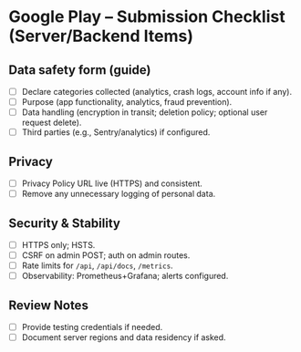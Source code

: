 # Google Play – Submission Checklist (Server/Backend Items)

## Data safety form (guide)
- [ ] Declare categories collected (analytics, crash logs, account info if any).
- [ ] Purpose (app functionality, analytics, fraud prevention).
- [ ] Data handling (encryption in transit; deletion policy; optional user request delete).
- [ ] Third parties (e.g., Sentry/analytics) if configured.

## Privacy
- [ ] Privacy Policy URL live (HTTPS) and consistent.
- [ ] Remove any unnecessary logging of personal data.

## Security & Stability
- [ ] HTTPS only; HSTS.
- [ ] CSRF on admin POST; auth on admin routes.
- [ ] Rate limits for `/api`, `/api/docs`, `/metrics`.
- [ ] Observability: Prometheus+Grafana; alerts configured.

## Review Notes
- [ ] Provide testing credentials if needed.
- [ ] Document server regions and data residency if asked.
